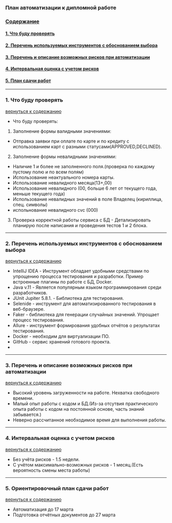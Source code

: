 ### __План автоматизации к дипломной работе__

<a name="0"></a>
### **[Содержание](#0)**
#### [1. Что буду проверять](#1)
#### [2. Перечень используемых инструментов с обоснованием выбора](#2)
#### [3. Перечень и описание возможных рисков при автоматизации](#3)
#### [4. Интервальная оценка с учетом рисков](#4)
#### [5. План сдачи работ](#5)
___
<a name="1"></a>
### 1. **Что буду проверять**
[вернуться к содержанию](#0)
- Что буду проверять:
1. Заполнение формы валидными значениями:
- Отправка заявки при оплате по карте и по кредиту с использованием карт с разными статусами(APPROVED,DECLINED).
2. Заполнение формы невалидными значениями:
- Наличие 1 и более не заполненного поля.(проверка по каждому пустому полю и по всем полям)
- Использование неактуального номера карты.
- Использование невалидного месяца(13+,00)
- Использование невалидного (00, больше 6 лет от текущего года, меньше текущего года)
- Использование невалидных значений в поле Владелец (кириллица, спец. символы)
- испольнование невалидного cvc (000)
3. Проверка корректной работы сервиса с БД - Детализировать планирую после написания и проведения тестов 1 и 2 блока.
---
<a name="2"></a>
### 2. **Перечень используемых инструментов с обоснованием выбора**
[вернуться к содержанию](#0)
- IntelliJ IDEA -  Инструмент обладает удобными средствами по упрощению процесса тестирования и разработки. 
Пример встроенные плагины по работе с БД, Docker.
- Java v.11 -  Является популярным языком программирования среди разработчиков.
- JUnit Jupiter 5.8.1. - Библиотека для тестирования.
- Selenide - инструмент для автоматизированного тестирования в веб-браузере.
- Faker - библиотека для генерации случайных значений. Упрощает процесс тестирования.
- Allure - инструмент формирования удобных отчётов о результатах тестирования.
- Docker - необходим для виртуализации ПО.
- GitHub - сервис хранений готового проекта.
- 
---
<a name="3"></a>
### 3. Перечень и описание возможных рисков при автоматизации
[вернуться к содержанию](#0)

* Высокий уровень загруженности на работе. Нехватка свободного времени.
* Малый опыт работы с кодом и БД.(Из-за отсутвия практического опыта работы с кодом на постоянной основе, часть знаний забывается.)
* Неверно рассчитанное необходимое время для выполнения работы.
---
<a name="4"></a>
### 4. Интервальная оценка с учетом рисков
[вернуться к содержанию](#0)

* Без учёта рисков - 1.5 недели.
* С учётом максимально-возможных рисков - 1 месяц.(Есть вероятность смены места работы)
---
<a name="5"></a>
### 5. Ориентировочный план сдачи работ 
[вернуться к содержанию](#0)

* Автоматизация до 17 марта
* Подготовка отчётных документов до 27 марта